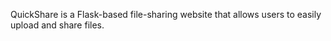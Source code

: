 QuickShare is a Flask-based file-sharing website that allows users to easily upload and share files.
